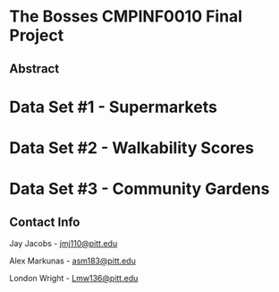 # The Bosses CMPINF0010 Final Project

## Abstract



# Data Set #1 - Supermarkets



# Data Set #2 - Walkability Scores



# Data Set #3 - Community Gardens



## Contact Info

Jay Jacobs - jmj110@pitt.edu

Alex Markunas - asm183@pitt.edu

London Wright - Lmw136@pitt.edu

